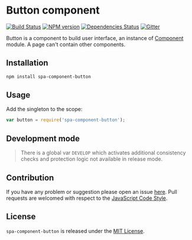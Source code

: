 Button component
================

[![Build Status](https://img.shields.io/travis/spasdk/component-button.svg?style=flat-square)](https://travis-ci.org/spasdk/component-button)
[![NPM version](https://img.shields.io/npm/v/spa-component-button.svg?style=flat-square)](https://www.npmjs.com/package/spa-component-button)
[![Dependencies Status](https://img.shields.io/david/spasdk/component-button.svg?style=flat-square)](https://david-dm.org/spasdk/component-button)
[![Gitter](https://img.shields.io/badge/gitter-join%20chat-blue.svg?style=flat-square)](https://gitter.im/DarkPark/spasdk)


Button is a component to build user interface, an instance of [Component](https://github.com/spasdk/component) module.
A page can't contain other components.


## Installation ##

```bash
npm install spa-component-button
```


## Usage ##

Add the singleton to the scope:

```js
var button = require('spa-component-button');
```


## Development mode ##

> There is a global var `DEVELOP` which activates additional consistency checks and protection logic not available in release mode.


## Contribution ##

If you have any problem or suggestion please open an issue [here](https://github.com/spasdk/component-button/issues).
Pull requests are welcomed with respect to the [JavaScript Code Style](https://github.com/DarkPark/jscs).


## License ##

`spa-component-button` is released under the [MIT License](license.md).
